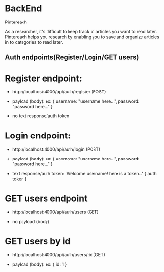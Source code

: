 # BackEnd

Pintereach

As a researcher, it's difficult to keep track of articles you want to read later. Pintereach helps you research by enabling you to save and organize articles in to categories to read later.

## Auth endpoints(Register/Login/GET users)

# Register endpoint:
- http://localhost:4000/api/auth/register (POST)

- payload (body):
   ex: {
        username: "username here...",
        password: "password here..."
    }

- no text response/auth token

# Login endpoint:
- http://localhost:4000/api/auth/login (POST)

- payload (body):
   ex: {
        username: "username here...",
        password: "password here..."
    }

- text response/auth token:
    'Welcome username! here is a token...' { auth token }

# GET users endpoint
- http://localhost:4000/api/auth/users (GET)

- no payload (body)

# GET users by id
- http://localhost:4000/api/auth/users/:id (GET)

- payload (body): 
   ex: {
        id: 1
    }